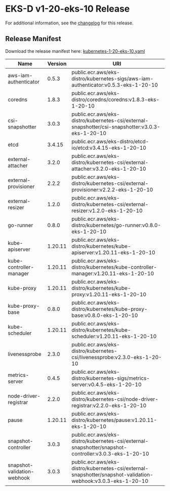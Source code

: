 # EKS-D v1-20-eks-10 Release

For additional information, see the [changelog](CHANGELOG-v1-20-eks-10.md) for this release.

## Release Manifest
Download the release manifest here: [kubernetes-1-20-eks-10.yaml](https://distro.eks.amazonaws.com/kubernetes-1-20/kubernetes-1-20-eks-10.yaml)

| Name | Version | URI |
|------|---------|-----|
| aws-iam-authenticator | 0.5.3 | public.ecr.aws/eks-distro/kubernetes-sigs/aws-iam-authenticator:v0.5.3-eks-1-20-10 |
| coredns | 1.8.3 | public.ecr.aws/eks-distro/coredns/coredns:v1.8.3-eks-1-20-10 |
| csi-snapshotter | 3.0.3 | public.ecr.aws/eks-distro/kubernetes-csi/external-snapshotter/csi-snapshotter:v3.0.3-eks-1-20-10 |
| etcd | 3.4.15 | public.ecr.aws/eks-distro/etcd-io/etcd:v3.4.15-eks-1-20-10 |
| external-attacher | 3.2.0 | public.ecr.aws/eks-distro/kubernetes-csi/external-attacher:v3.2.0-eks-1-20-10 |
| external-provisioner | 2.2.2 | public.ecr.aws/eks-distro/kubernetes-csi/external-provisioner:v2.2.2-eks-1-20-10 |
| external-resizer | 1.2.0 | public.ecr.aws/eks-distro/kubernetes-csi/external-resizer:v1.2.0-eks-1-20-10 |
| go-runner | 0.8.0 | public.ecr.aws/eks-distro/kubernetes/go-runner:v0.8.0-eks-1-20-10 |
| kube-apiserver | 1.20.11 | public.ecr.aws/eks-distro/kubernetes/kube-apiserver:v1.20.11-eks-1-20-10 |
| kube-controller-manager | 1.20.11 | public.ecr.aws/eks-distro/kubernetes/kube-controller-manager:v1.20.11-eks-1-20-10 |
| kube-proxy | 1.20.11 | public.ecr.aws/eks-distro/kubernetes/kube-proxy:v1.20.11-eks-1-20-10 |
| kube-proxy-base | 0.8.0 | public.ecr.aws/eks-distro/kubernetes/kube-proxy-base:v0.8.0-eks-1-20-10 |
| kube-scheduler | 1.20.11 | public.ecr.aws/eks-distro/kubernetes/kube-scheduler:v1.20.11-eks-1-20-10 |
| livenessprobe | 2.3.0 | public.ecr.aws/eks-distro/kubernetes-csi/livenessprobe:v2.3.0-eks-1-20-10 |
| metrics-server | 0.4.5 | public.ecr.aws/eks-distro/kubernetes-sigs/metrics-server:v0.4.5-eks-1-20-10 |
| node-driver-registrar | 2.2.0 | public.ecr.aws/eks-distro/kubernetes-csi/node-driver-registrar:v2.2.0-eks-1-20-10 |
| pause | 1.20.11 | public.ecr.aws/eks-distro/kubernetes/pause:v1.20.11-eks-1-20-10 |
| snapshot-controller | 3.0.3 | public.ecr.aws/eks-distro/kubernetes-csi/external-snapshotter/snapshot-controller:v3.0.3-eks-1-20-10 |
| snapshot-validation-webhook | 3.0.3 | public.ecr.aws/eks-distro/kubernetes-csi/external-snapshotter/snapshot-validation-webhook:v3.0.3-eks-1-20-10 |
